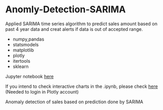 # Anomly-Detection-SARIMA

Applied SARIMA time series algorithm to predict sales amount based on past 4 year data and creat alerts if data is out of accepted range.

* numpy,pandas
* statsmodels
* matplotlib
* plotly
* itertools
* sklearn


Jupyter notebook [here](https://github.com/RuoyunCarina-D/Anomly-Detection-SARIMA/blob/master/SARIMA%20.ipynb)

If you intend to check interactive charts in the .ipynb, please check [here](http://nbviewer.jupyter.org/github/RuoyunCarina-D/Anomly-Detection-SARIMA/blob/master/interactive%20source.ipynb) (Needed to login in Plotly account)

Anomaly detection of sales based on prediction done by SARIMA
